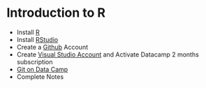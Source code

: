 # Introduction to R

- Install [R](https://cloud.r-project.org/)
- Install [RStudio](https://rstudio.com/products/rstudio/download/#download)
- Create a [Github](https://github.com/) Account
- Create [Visual Studio Account](https://my.visualstudio.com/benefits?wt.mc_id=VSHomepage) and Activate Datacamp 2 months subscription
- [Git on Data Camp](https://learn.datacamp.com/courses/introduction-to-git-for-data-science)
- Complete Notes
